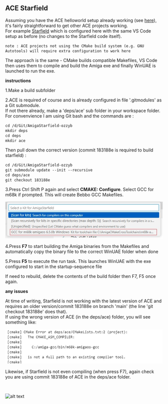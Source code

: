 

ACE Starfield
----

Assuming you have the ACE helloworld setup already working (see [here](https://github.com/0wen101/vscode-amiga-gcc-ACE-helloworld)), it's fairly straightforward to get other ACE projects working.<br>For example [Starfield](https://github.com/Ozzyboshi/AmigaStarfield) which is configured here with the same VS Code setup as before (no changes to the Starfield code itself).

```
note : ACE projects not using the CMake build system (e.g. GNU Autotools) will require extra configuration to work here
```

The approach is the same - CMake builds compatible Makefiles, VS Code then uses them to compile and build the Amiga exe and finally WinUAE is launched to run the exe.


**instructions**
<br>

1.Make a build subfolder

2.ACE is required of course and is already configured in file '.gitmodules' as a Git submodule.<br>If not there already, make a 'deps/ace' sub folder in your workspace folder. <br>For convenvience I am using Git bash and the commands are :

```
cd /d/Git/AmigaStarfield-ozzyb
mkdir deps
cd deps
mkdir ace
```


Then pull down the correct version (commit 183188e is required to build starfield) : 

```
cd /d/Git/AmigaStarfield-ozzyb
git submodule update --init --recursive
cd deps/ace
git checkout 183188e
```

3.Press Ctrl Shift P again and select **CMAKE: Configure**. Select GCC for m68k if prompted. This will create Bebbo GCC Makefiles.

![alt text](docs/images/select-kit.jpg "select kit")

4.Press **F7** to start building the Amiga binaries from the Makefiles and automatically copy the binary file to the correct WinUAE folder when done

5.Press **F5** to execute the run task. This launches WinUAE with the exe configured to start in the startup-sequence file 

If need to rebuild, delete the contents of the build folder then F7, F5 once again.

**any issues**

At time of writing, Starfield is not working with the latest version of ACE and requires an older version/commit 183188e on branch 'main' (the line 'git checkout 183188e' does that). <br>If using the wrong version of ACE (in the deps/ace) folder, you will see something like:

![alt text](docs/images/asm-not-path.jpg "incorrect ACE branch/version")

Likewise, if Starfield is not even compiling (when press F7), again check you are using commit 183188e of ACE in the deps/ace folder.


<br>

![alt text](docs/images/Starfield2_001.gif "starfield")
